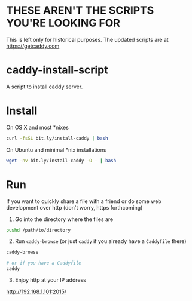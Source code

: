 # THESE AREN'T THE SCRIPTS YOU'RE LOOKING FOR

This is left only for historical purposes. The updated scripts are at <https://getcaddy.com>

# caddy-install-script

A script to install caddy server.

Install
=======

On OS X and most *nixes

```bash
curl -fsSL bit.ly/install-caddy | bash
```

On Ubuntu and minimal *nix installations

```bash
wget -nv bit.ly/install-caddy -O - | bash
```

Run
===

If you want to quickly share a file with a friend or do some web development over http (don't worry, https forthcoming)

1. Go into the directory where the files are

```bash
pushd /path/to/directory
```

2. Run `caddy-browse` (or just `caddy` if you already have a `Caddyfile` there)

```bash
caddy-browse

# or if you have a Caddyfile
caddy
```

3. Enjoy http at your IP address

<http://192.168.1.101:2015/>
